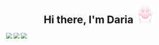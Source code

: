 <h1 align="center">Hi there, I'm Daria</a> 
<img src="https://github.com/Chocolattte/Chocolattte/blob/main/bd38b4c1a1094ef234b3fb695e90af76_w200.gif" height="50"/></h1>


![](https://github-profile-summary-cards.vercel.app/api/cards/profile-details?username=chocolattte&theme=github_dark)
![](https://github-profile-summary-cards.vercel.app/api/cards/repos-per-language?username=chocolattte&theme=github_dark)
![](https://github-profile-summary-cards.vercel.app/api/cards/stats?username=chocolattte&theme=github_dark)

